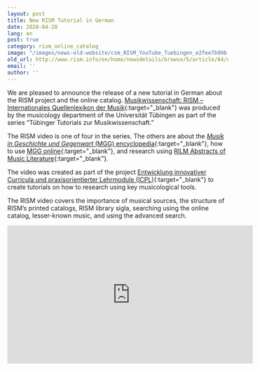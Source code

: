 ```yaml
---
layout: post
title: New RISM Tutorial in German
date: 2020-04-20
lang: en
post: true
category: rism_online_catalog
image: "/images/news-old-website/csm_RISM_YouTube_Tuebingen_e2fee7b99b.png"
old_url: http://www.rism.info/en/home/newsdetails/browse/5/article/64/new-rism-tutorial-in-german.html
email: ''
author: ''
---
```


We are pleased to announce the release of a new tutorial in German about the RISM project and the online catalog. [Musikwissenschaft: RISM – Internationales Quellenlexikon der Musik](https://youtu.be/K34u716Uwmk){:target="_blank"} was produced by the musicology department of the Universität Tübingen as part of the series “Tübinger Tutorials zur Musikwissenschaft.”

The RISM video is one of four in the series. The others are about the [_Musik in Geschichte und Gegenwart_ (MGG) encyclopedia](https://youtu.be/-8607AYwKkE){:target="_blank"}, how to use [MGG online](https://youtu.be/eVbco3pvAi8){:target="_blank"}, and research using [RILM Abstracts of Music Literature](https://youtu.be/hKVXfFZu3n0){:target="_blank"}.

The video was created as part of the project [Entwicklung innovativer Curricula und praxisorientierter Lehrmodule (ICPL)](https://uni-tuebingen.de/de/151680){:target="_blank"} to create tutorials on how to research using key musicological tools.

The RISM video covers the importance of musical sources, the structure of RISM’s printed catalogs, RISM library sigla, searching using the online catalog, lesser-known music, and using the advanced search.

<iframe width="560" height="315" src="https://www.youtube.com/embed/K34u716Uwmk" frameborder="0" allow="accelerometer; autoplay; encrypted-media; gyroscope; picture-in-picture" allowfullscreen></iframe>  
&nbsp;  
&nbsp;  
